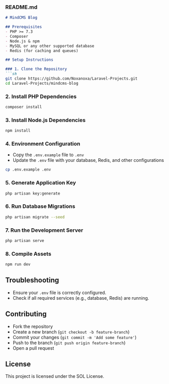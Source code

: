 ### README.md
```markdown
# MindCMS Blog

## Prerequisites
- PHP >= 7.3
- Composer
- Node.js & npm
- MySQL or any other supported database
- Redis (for caching and queues)

## Setup Instructions

### 1. Clone the Repository
```sh
git clone https://github.com/Noxanoxa/Laravel-Projects.git
cd Laravel-Projects/mindcms-blog
```

### 2. Install PHP Dependencies
```sh
composer install
```

### 3. Install Node.js Dependencies
```sh
npm install
```

### 4. Environment Configuration
- Copy the `.env.example` file to `.env`
- Update the `.env` file with your database, Redis, and other configurations

```sh
cp .env.example .env
```

### 5. Generate Application Key
```sh
php artisan key:generate
```

### 6. Run Database Migrations
```sh
php artisan migrate --seed
```


### 7. Run the Development Server
```sh
php artisan serve
```

### 8. Compile Assets
```sh
npm run dev
```

## Troubleshooting
- Ensure your `.env` file is correctly configured.
- Check if all required services (e.g., database, Redis) are running.

## Contributing
- Fork the repository
- Create a new branch (`git checkout -b feature-branch`)
- Commit your changes (`git commit -m 'Add some feature'`)
- Push to the branch (`git push origin feature-branch`)
- Open a pull request

## License
This project is licensed under the SOL License.
```

